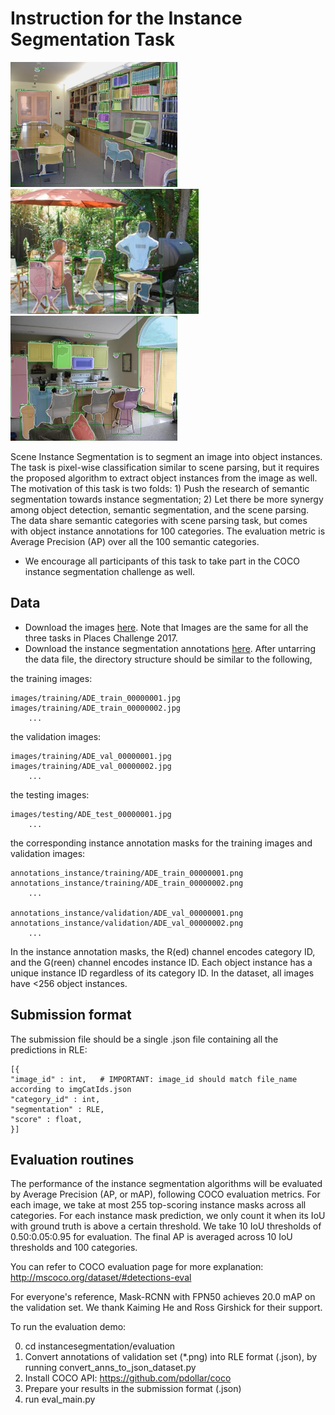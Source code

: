 # Instruction for the Instance Segmentation Task

<img src="./images/sample1.png" height="200"/> <img src="./images/sample2.png" height="200"/> <img src="./images/sample3.png" height="200"/>

Scene Instance Segmentation is to segment an image into object instances. The task is pixel-wise classification similar to scene parsing, but it requires the proposed algorithm to extract object instances from the image as well. The motivation of this task is two folds: 1) Push the research of semantic segmentation towards instance segmentation; 2) Let there be more synergy among object detection, semantic segmentation, and the scene parsing. The data share semantic categories with scene parsing task, but comes with object instance annotations for 100 categories. The evaluation metric is Average Precision (AP) over all the 100 semantic categories.
* We encourage all participants of this task to take part in the COCO instance segmentation challenge as well.

## Data 

- Download the images [here](http://placeschallenge.csail.mit.edu/data/ChallengeData2017/images.tar). Note that Images are the same for all the three tasks in Places Challenge 2017.
- Download the instance segmentation annotations [here](http://placeschallenge.csail.mit.edu/data/ChallengeData2017/annotations_instance.tar). After untarring the data file, the directory structure should be similar to the following,

the training images:

    images/training/ADE_train_00000001.jpg
    images/training/ADE_train_00000002.jpg
        ...
        
the validation images:

    images/training/ADE_val_00000001.jpg
    images/training/ADE_val_00000002.jpg
        ...

the testing images:

    images/testing/ADE_test_00000001.jpg
        ...


the corresponding instance annotation masks for the training images and validation images:
    
    annotations_instance/training/ADE_train_00000001.png
    annotations_instance/training/ADE_train_00000002.png
        ...
        
    annotations_instance/validation/ADE_val_00000001.png
    annotations_instance/validation/ADE_val_00000002.png
        ...
        
In the instance annotation masks, the R(ed) channel encodes category ID, and the G(reen) channel encodes instance ID. Each object instance has a unique instance ID regardless of its category ID. 
In the dataset, all images have <256 object instances.


## Submission format

The submission file should be a single .json file containing all the predictions in RLE:

    [{
    "image_id" : int,   # IMPORTANT: image_id should match file_name according to imgCatIds.json
    "category_id" : int,
    "segmentation" : RLE,
    "score" : float,
    }]


## Evaluation routines
The performance of the instance segmentation algorithms will be evaluated by Average Precision (AP, or mAP), following COCO evaluation metrics.
For each image, we take at most 255 top-scoring instance masks across all categories.
For each instance mask prediction, we only count it when its IoU with ground truth is above a certain threshold. We take 10 IoU thresholds of 0.50:0.05:0.95 for evaluation. The final AP is averaged across 10 IoU thresholds and 100 categories.

You can refer to COCO evaluation page for more explanation: http://mscoco.org/dataset/#detections-eval

For everyone's reference, Mask-RCNN with FPN50 achieves 20.0 mAP on the validation set. We thank Kaiming He and Ross Girshick for their support.

To run the evaluation demo:

0. cd instancesegmentation/evaluation
1. Convert annotations of validation set (*.png) into RLE format (.json), by running convert_anns_to_json_dataset.py
2. Install COCO API: https://github.com/pdollar/coco
3. Prepare your results in the submission format (.json)
4. run eval_main.py


